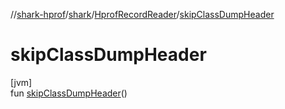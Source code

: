 //[shark-hprof](../../../index.md)/[shark](../index.md)/[HprofRecordReader](index.md)/[skipClassDumpHeader](skip-class-dump-header.md)

# skipClassDumpHeader

[jvm]\
fun [skipClassDumpHeader](skip-class-dump-header.md)()
